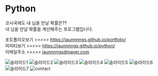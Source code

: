 # Python
코시국에도 내 님을 만날 확률은?? <br>
내 님을 만날 확률을 계산해주는 프로그램입니다.

포트폴리오보기 >>>>> https://jaunnnngs.github.io/portfolio/ <br>
피피티보기 >>>>> https://jaunnnngs.github.io/python/ <br>
이메일주소 >>>>> jaunnnngs@naver.com

![슬라이드1](https://user-images.githubusercontent.com/81130206/132164256-d4a4ee48-f6b8-445a-8c77-30b0fbe2bd0c.JPG)
![슬라이드2](https://user-images.githubusercontent.com/81130206/132164258-541630af-4305-4c53-a025-6183830fba5d.JPG)
![슬라이드3](https://user-images.githubusercontent.com/81130206/132164261-66a17800-c6f6-43ad-9bb7-1fb93255ed75.JPG)
![슬라이드4](https://user-images.githubusercontent.com/81130206/132164262-b1d55225-857d-4c61-84a2-57b3867bc612.JPG)
![슬라이드5](https://user-images.githubusercontent.com/81130206/132164263-1f0243ab-c5c8-4d30-8ee0-d074046034dd.JPG)
![슬라이드6](https://user-images.githubusercontent.com/81130206/132164265-965d165d-b2c4-48ab-a587-0013214690f8.JPG)
![슬라이드7](https://user-images.githubusercontent.com/81130206/132164266-c8a77454-4340-4ca1-be05-7c7bad621d94.JPG)
![contact](https://user-images.githubusercontent.com/81130206/132164281-56e4f89c-94b8-4e71-9d26-f361dc1a8463.jpg)
